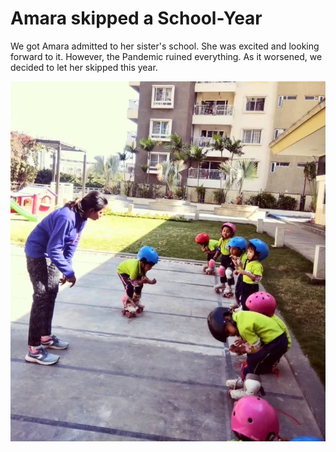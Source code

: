 # Amara skipped a School-Year

We got Amara admitted to her sister's school. She was excited and looking forward to it. However, the Pandemic ruined everything. As it worsened, we decided to let her skipped this year.

![Amara at her School Skating Rink)](/static/img/2020/amara-school-skate.webp)

